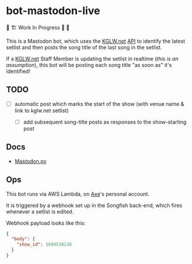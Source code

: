 # bot-mastodon-live

🚧 🏗️ Work In Progress 🔧 👷

This is a Mastodon bot, which uses the [KGLW.net] [API](https://kglw.net/api/docs.php) to identify the latest setlist and then posts the song title of the last song in the setlist.

If a [KGLW.net] Staff Member is updating the setlist in realtime (*this is an assumption*), this bot will be posting each song title "as soon as" it's identified!


## TODO

* [ ] automatic post which marks the start of the show (with venue name & link to kglw.net setlist)
  * [ ] add subsequent song-title posts as responses to the show-starting post


## Docs

* [Mastodon.py](https://mastodonpy.readthedocs.io/en/stable/index.html)


## Ops

This bot runs via AWS Lambda, on [Axe](https://forum.kglw.net/u/supremeaxendancy/summary)'s personal account.

It is triggered by a webhook set up in the Songfish back-end, which fires whenever a setlist is edited.

Webhook payload looks like this:

```json
{
  "body": {
    "show_id": 1694538236
  }
}
```

[KGLW.net]: https://kglw.net

